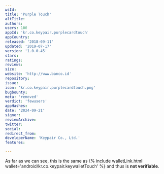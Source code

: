 ```yaml
---
wsId: 
title: 'Purple Touch'
altTitle: 
authors: 
users: 100
appId: 'kr.co.keypair.purplecardtouch'
appCountry: 
released: '2018-09-11'
updated: '2019-07-17'
version: '1.0.0.45'
stars: 
ratings: 
reviews: 
size: 
website: 'http://www.banco.id'
repository: 
issue: 
icon: 'kr.co.keypair.purplecardtouch.png'
bugbounty: 
meta: 'removed'
verdict: 'fewusers'
appHashes: 
date: '2024-09-21'
signer: 
reviewArchive: 
twitter: 
social: 
redirect_from: 
developerName: 'Keypair Co., Ltd.'
features: 

---
```


<!-- nosource -->
As far as we can see, this is the same as
{% include walletLink.html wallet='android/kr.co.keypair.keywalletTouch' %} and thus is **not verifiable**.
